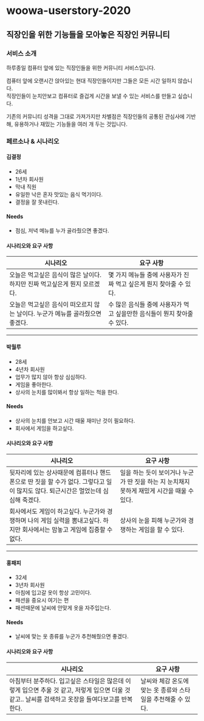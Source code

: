 # woowa-userstory-2020

## 직장인을 위한 기능들을 모아놓은 직장인 커뮤니티

### 서비스 소개

하루종일 컴퓨터 앞에 있는 직장인들을 위한 커뮤니티 서비스입니다.

컴퓨터 앞에 오랜시간 앉아있는 현대 직장인들이지만 그들은 모든 시간 일하지 않습니다.  
직장인들이 눈치안보고 컴퓨터로 즐겁게 시간을 보낼 수 있는 서비스를 만들고 싶습니다.

기존의 커뮤니티 성격을 그대로 가져가지만 차별점은 직장인들의 공통된 관심사에 기반해, 유용하거나 재밌는 기능들을 여러 개 두는 것입니다.

### 페르소나 & 시나리오

#### 김결정
- 26세
- 1년차 회사원
- 막내 직원
- 유일한 낙은 혼자 맛있는 음식 먹기이다.
- 결정을 잘 못내린다.

#### Needs
- 점심, 저녁 메뉴를 누가 골라줬으면 좋겠다.

#### 시나리오와 요구 사항
|시나리오|요구 사항|
|-------|-------|
|오늘은 먹고싶은 음식이 많은 날이다. 하지만 진짜 먹고싶은게 뭔지 모르겠다.| 몇 가지 메뉴들 중에 사용자가 진짜 먹고 싶은게 뭔지 찾아줄 수 있다.|
|오늘은 먹고싶은 음식이 떠오르지 않는 날이다. 누군가 메뉴를 골라줬으면 좋겠다.|수 많은 음식들 중에 사용자가 먹고 싶을만한 음식들이 뭔지 찾아줄 수 있다.|

---

#### 박월루
- 28세
- 4년차 회사원
- 업무가 많지 않아 항상 심심하다.
- 게임을 좋아한다.
- 상사의 눈치를 많이봐서 항상 일하는 척을 한다.

#### Needs
- 상사의 눈치를 안보고 시간 때울 재미난 것이 필요하다.
- 회사에서 게임을 하고싶다.

#### 시나리오와 요구 사항
|시나리오|요구 사항|
|-------|-------|
|뒷자리에 있는 상사때문에 컴퓨터나 핸드폰으로 딴 짓을 할 수가 없다. 그렇다고 일이 많지도 않다. 퇴근시간은 멀었는데 심심해 죽겠다.|일을 하는 듯이 보이거나 누군가 딴 짓을 하는 지 눈치채지 못하게 재밌게 시간을 때울 수 있다.|
|회사에서도 게임이 하고싶다. 누군가와 경쟁하며 나의 게임 실력을 뽐내고싶다. 하지만 회사에서는 맘놓고 게임에 집중할 수 없다.|상사의 눈을 피해 누군가와 경쟁하는 게임을 할 수 있다.|

---


#### 홍패피
- 32세
- 3년차 회사원
- 아침에 입고갈 옷이 항상 고민이다.
- 패션을 중요시 여기는 편
- 패션때문에 날씨에 안맞게 옷을 자주입는다.

#### Needs
- 날씨에 맞는 옷 종류를 누군가 추천해줬으면 좋겠다.

#### 시나리오와 요구 사항
|시나리오|요구 사항|
|-------|-------|
|아침부터 분주하다. 입고싶은 스타일은 많은데 이렇게 입으면 추울 것 같고, 저렇게 입으면 더울 것 같고.. 날씨를 검색하고 옷장을 들여다보고를 반복한다.|날씨와 체감 온도에 맞는 옷 종류와 스타일을 추천해줄 수 있다.|
